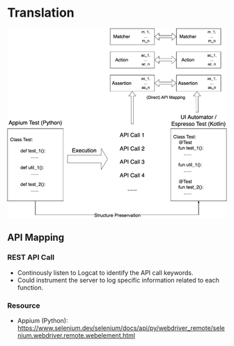 # Translation

![translation_procedure](../doc/translation_procedure.png)



## API Mapping

### REST API Call

* Continously listen to Logcat to identify the API call keywords.
* Could instrument the server to log specific information related to each function.

### Resource

* Appium (Python): https://www.selenium.dev/selenium/docs/api/py/webdriver_remote/selenium.webdriver.remote.webelement.html